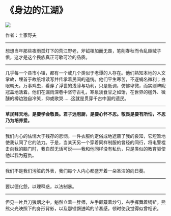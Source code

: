 # 《身边的江湖》

![](https://img1.doubanio.com/view/subject/s/public/s27008269.jpg)

作者：土家野夫

---

想想当年那些夜雨孤灯下的荒江野老，斧钺相加而无畏，笔削春秋而令乱臣贼子惧，这才是这个民族真正可歌可泣的品质。

---

几乎每一个县市小镇，都有一个或几个类似于老谭的人存在。他们熟知本地的人文掌故，埋首于故纸堆读写并传承着民间的道统。他们平生寒苦，不逐蜗名微利；白眼朝天，万事鸡虫，看穿了浮世的浅薄与功利，只是低调，仿佛卑微，而实则睥睨冠盖地活着。他们在漏雨深巷中坚守古礼，寒泉淡食甘之如饴，在世界的槛外、微醺的樽边独自冷笑，抑或歌哭……这就是贯穿千古中国的遗民。

---

**草民拜天地，是要学会敬畏。君子远庖厨，是要心怀不忍。敬畏是要有所怕，不忍乃为培养爱。**

---

我们内心的怯懦大于残存的悲悯。一件衣服约定俗成地遮蔽了我的良知，它短暂地使我认同了它的法力。于是，当某天另一个穿着同样制服的曾经的同行，将电警棍击向我的脑门时，我自然无话可说——我和他同样没有私仇，只是类似的教育驱使他以我为寇仇。

---

我们不是我们污脏的外表，我们每个人内心都盛开着一朵圣洁的向日葵。

---

要以德化怨，以理释惑，以法制暴。

---

但见一片兵刀狼烟之中，魁然立着一胖师，左手颠簸着炒勺，右手挥舞着锅铲。熊熊火光映照下的身形背影，以及那铿锵迸鸣的节奏感，顿时使我觉得似曾相识。